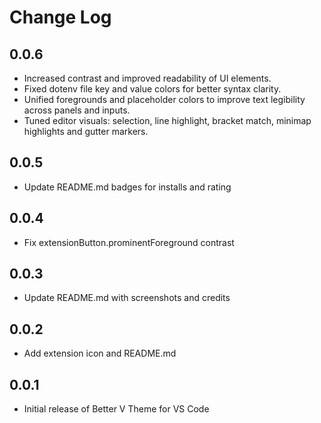 # Change Log

## 0.0.6
- Increased contrast and improved readability of UI elements.
- Fixed dotenv file key and value colors for better syntax clarity.
- Unified foregrounds and placeholder colors to improve text legibility across panels and inputs.
- Tuned editor visuals: selection, line highlight, bracket match, minimap highlights and gutter markers.

## 0.0.5
- Update README.md badges for installs and rating

## 0.0.4
- Fix extensionButton.prominentForeground contrast

## 0.0.3
- Update README.md with screenshots and credits

## 0.0.2
- Add extension icon and README.md

## 0.0.1
- Initial release of Better V Theme for VS Code
